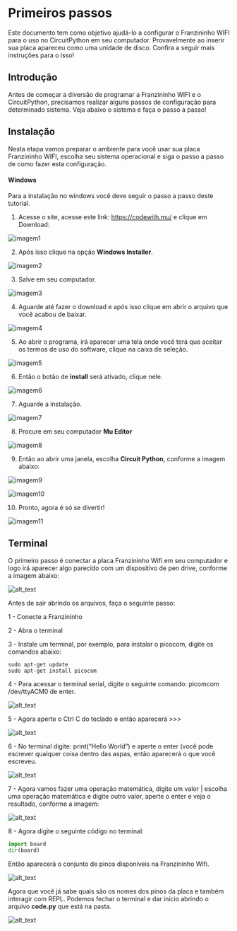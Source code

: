 # Primeiros passos

Este documento tem como objetivo ajudá-lo a configurar o Franzininho WIFI para o uso no CircuitPython em seu computador.  Provavelmente ao inserir sua placa apareceu como uma unidade de disco. Confira a seguir mais instruções para o isso!

## Introdução

Antes de começar a diversão de programar a Franzininho WIFI e o CircuitPython, precisamos realizar alguns passos de configuração para determinado sistema. Veja abaixo o sistema e faça o passo a passo!

## Instalação

Nesta etapa vamos preparar o ambiente para você usar sua placa Franzininho WIFI, escolha seu sistema operacional e siga o passo a passo de como fazer esta configuração.

#### Windows

Para a instalação no windows você deve seguir o passo a passo deste tutorial.

1. Acesse o site, acesse este link: https://codewith.mu/ e clique em Download:

![imagem1](img/00/imagem1.png)   

2. Após isso clique na opção **Windows Installer**.

![imagem2](img/00/imagem2.png)

3. Salve em seu computador.

![imagem3](img/00/imagem3.png)

4. Aguarde até fazer o download e após isso clique em abrir o arquivo que você acabou de baixar.

![imagem4](img/00/imagem4.png)

5. Ao abrir o programa, irá aparecer uma tela onde você terá que aceitar os termos de uso do software, clique na caixa de seleção.

![imagem5](img/00/imagem5.png)

6. Então o botão de **install** será ativado, clique nele.

![imagem6](img/00/imagem6.png)

7. Aguarde a instalação.

![imagem7](img/00/imagem7.png)

8. Procure em seu computador **Mu Editor**

![imagem8](img/00/imagem8.png)

9. Então ao abrir uma janela, escolha **Circuit Python**, conforme a imagem abaixo:

![imagem9](img/00/imagem9.png)

![imagem10](img/00/imagem10.png)


10. Pronto, agora é só se divertir!


![imagem11](img/00/imagem11.png)


## Terminal

O primeiro passo é conectar a placa Franzininho Wifi em seu computador e logo irá aparecer algo parecido com um dispositivo de pen drive, conforme a imagem abaixo:


![alt_text](img/00/primeiros_passos_1.png "image_tooltip")


Antes de sair abrindo os arquivos, faça o seguinte passo:


1 - Conecte a Franzininho

2 - Abra o terminal

3 - Instale um terminal, por exemplo, para instalar o picocom, digite os comandos abaixo:


```
sudo apt-get update
sudo apt-get install picocom
```

4 - Para acessar o terminal serial, digite o seguinte comando: picomcom /dev/ttyACM0 de enter.


![alt_text](img/00/primeiros_passos_2.png "image_tooltip")

5 - Agora aperte  o Ctrl C do teclado e então aparecerá >>>

![alt_text](img/00/primeiros_passos_3.png "image_tooltip")


6 -  No terminal digite: print(“Hello World”) e aperte o enter (você pode escrever qualquer coisa dentro das aspas, então aparecerá o que você escreveu.

![alt_text](img/00/primeiros_passos_4.png "image_tooltip")

7 - Agora vamos fazer uma operação matemática, digite um valor | escolha uma operação matemática e digite outro valor, aperte o enter e veja o resultado, conforme a imagem:


![alt_text](img/00/primeiros_passos_5.png "image_tooltip")


8 - Agora digite o seguinte código no terminal:

```python
import board
dir(board)
```

Então aparecerá o conjunto de pinos disponíveis na Franzininho Wifi.


![alt_text](img/00/primeiros_passos_6.png "image_tooltip")


Agora que você já sabe quais são os nomes dos pinos da placa e também interagir com REPL. Podemos fechar o terminal e dar início abrindo o arquivo **code.py** que está na pasta.


![alt_text](img/00/primeiros_passos_7.png "image_tooltip")
